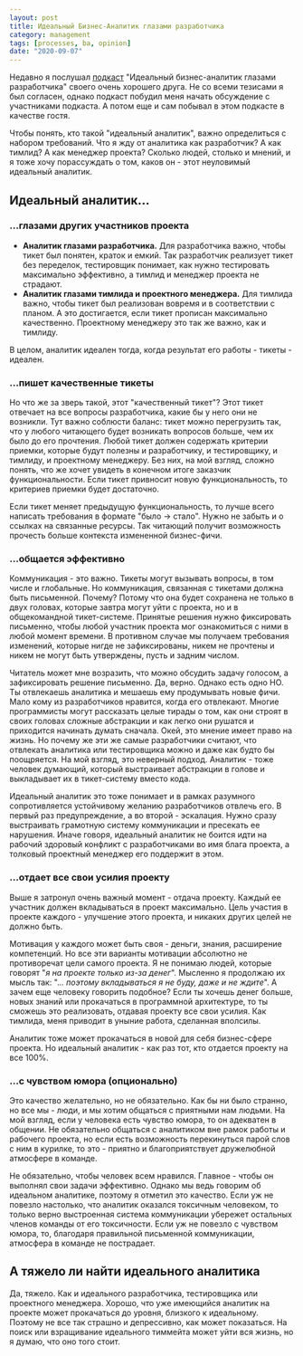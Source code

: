 ```yaml
---
layout: post
title: Идеальный Бизнес-Аналитик глазами разработчика
category: management
tags: [processes, ba, opinion]
date: "2020-09-07"
---
```


Недавно я послушал [подкаст](https://www.instagram.com/itbakz/) "Идеальный бизнес-аналитик глазами разработчика" своего очень хорошего друга. Не со всеми тезисами я был согласен, однако подкаст побудил меня начать обсуждение с участниками подкаста. А потом еще и сам побывал в этом подкасте в качестве гостя.

Чтобы понять, кто такой "идеальный аналитик", важно определиться с набором требований. Что я жду от аналитика как разработчик? А как тимлид? А как менеджер проекта? Сколько людей, столько и мнений, и я тоже хочу порассуждать о том, каков он - этот неуловимый идеальный аналитик.

## Идеальный аналитик...

### ...глазами других участников проекта

- **Аналитик глазами разработчика.** Для разработчика важно, чтобы тикет был понятен, краток и емкий. Так разработчик реализует тикет без переделок, тестировщик понимает, как нужно тестировать максимально эффективно, а тимлид и менеджер проекта не страдают.
- **Аналитик глазами тимлида и проектного менеджера.** Для тимлида важно, чтобы тикет был реализован вовремя и в соответствии с планом. А это достигается, если тикет прописан максимально качественно. Проектному менеджеру это так же важно, как и тимлиду.

В целом, аналитик идеален тогда, когда результат его работы - тикеты - идеален.

### ...пишет качественные тикеты

Но что же за зверь такой, этот "качественный тикет"? Этот тикет отвечает на все вопросы разработчика, какие бы у него они не возникли. Тут важно соблюсти баланс: тикет можно перегрузить так, что у любого читающего будет возникать вопросов больше, чем их было до его прочтения. Любой тикет должен содержать критерии приемки, которые будут полезны и разработчику, и тестировщику, и тимлиду, и проектному менеджеру. Без них, на мой взгляд, сложно понять, что же хочет увидеть в конечном итоге заказчик функциональности. Если тикет привносит новую функциональность, то критериев приемки будет достаточно.

Если тикет меняет предыдущую функциональность, то лучше всего написать требования в формате "было → стало". Нужно не забыть и о ссылках на связанные ресурсы. Так читающий получит возможность прочесть больше контекста измененной бизнес-фичи.

### ...общается эффективно

Коммуникация - это важно. Тикеты могут вызывать вопросы, в том числе и глобальные. Но коммуникация, связанная с тикетами должна быть письменной. Почему? Потому что она будет сохранена не только в двух головах, которые завтра могут уйти с проекта, но и в общекомандной тикет-системе. Принятые решения нужно фиксировать письменно, чтобы любой участник проекта мог ознакомиться с ними в любой момент времени. В противном случае мы получаем требования изменений, которые нигде не зафиксированы, никем не прочтены и никем не могут быть утверждены, пусть и задним числом.

Читатель может мне возразить, что можно обсудить задачу голосом, а зафиксировать решение письменно. Да, верно. Однако есть одно НО. Ты отвлекаешь аналитика и мешаешь ему продумывать новые фичи. Мало кому из разработчиков нравится, когда его отвлекают. Многие программисты могут рассказать целые тирады о том, как они строят в своих головах сложные абстракции и как легко они  рушатся и приходится начинать думать сначала. Окей, это мнение имеет право на жизнь. Но почему же эти же самые разработчики считают, что отвлекать аналитика или тестировщика можно и даже как будто бы поощряется. На мой взгляд, это неверный подход. Аналитик - тоже человек думающий, который выстраивает абстракции в голове и выкладывает их в тикет-систему вместо кода.

Идеальный аналитик это тоже понимает и в рамках разумного сопротивляется устойчивому желанию разработчиков отвлечь его. В первый раз предупреждение, а во второй - эскалация. Нужно сразу выстраивать грамотную систему коммуникации и пресекать ее нарушения. Иначе говоря, идеальный аналитик не боится идти на рабочий здоровый конфликт с разработчиками во имя блага проекта, а толковый проектный менеджер его поддержит в этом.

### ...отдает все свои усилия проекту

Выше я затронул очень важный момент - отдача проекту. Каждый ее участник должен вкладываться в проект максимально. Цель участия в проекте каждого - улучшение этого проекта, и никаких других целей не должно быть.

Мотивация у каждого может быть своя - деньги, знания, расширение компетенций. Но все эти варианты мотивации абсолютно не противоречат цели самого проекта. Я не понимаю людей, которые говорят "*я на проекте только из-за денег*". Мысленно я продолжаю их мысль так: ".*.. поэтому вкладываться я не буду, даже и не ждите*". А зачем еще человеку говорить подобное? Если ты хочешь денег больше, новых знаний или прокачаться в программной архитектуре, то ты сможешь это реализовать, отдавая проекту все свои усилия. Как тимлида, меня приводит в уныние работа, сделанная вполсилы.

Аналитик тоже может прокачаться в новой для себя бизнес-сфере проекта. Но идеальный аналитик - как раз тот, кто отдается проекту на все 100%.

### ...с чувством юмора (опционально)

Это качество желательно, но не обязательно. Как бы ни было странно, но все мы - люди, и мы хотим общаться с приятными нам людьми. На мой взгляд, если у человека есть чувство юмора, то он адекватен в общении. Не обязательно общаться с аналитиком вне рамок работы и рабочего проекта, но если есть возможность перекинуться парой слов с ним в курилке, то это - приятно и благоприятствует дружелюбной атмосфере в команде.

Не обязательно, чтобы человек всем нравился. Главное - чтобы он выполнял свои задачи эффективно. Однако мы ведь говорим об идеальном аналитике, поэтому я отметил это качество. Если уж не повезло настолько, что аналитик оказался токсичным человеком, то только верно выстроенная система коммуникации убережет остальных членов команды от его токсичности. Если уж не повезло с чувством юмора, то, благодаря правильной письменной коммуникации, атмосфера в команде не пострадает.

## А тяжело ли найти идеального аналитика

Да, тяжело. Как и идеального разработчика, тестировщика или проектного менеджера. Хорошо, что уже имеющийся аналитик на проекте может прокачаться до уровня, близкого к идеальному. Поэтому не все так страшно и депрессивно, как может показаться. На поиск или взращивание идеального тиммейта может уйти вся жизнь, но я думаю, что оно того стоит.
